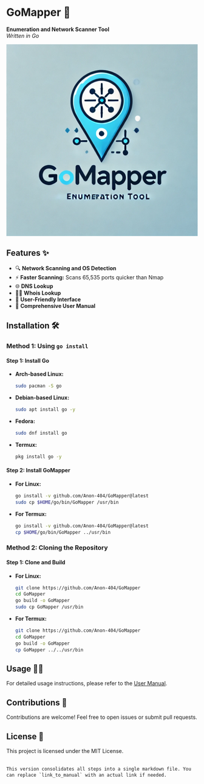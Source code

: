 
# GoMapper 🚀
**Enumeration and Network Scanner Tool**  
*Written in Go*

![GoMapper Logo](https://raw.githubusercontent.com/Anon-404/My-assets/main/GoMapper/GoMapper.jpg)

## Features ✨
- 🔍 **Network Scanning and OS Detection**
- ⚡ **Faster Scanning:** Scans 65,535 ports quicker than Nmap
- 🌐 **DNS Lookup**
- 🕵️‍♂️ **Whois Lookup**
- 🎯 **User-Friendly Interface**
- 📖 **Comprehensive User Manual**

## Installation 🛠️

### Method 1: Using `go install`

#### Step 1: Install Go
- **Arch-based Linux:**
  ```bash
  sudo pacman -S go
  ```
- **Debian-based Linux:**
  ```bash
  sudo apt install go -y
  ```
- **Fedora:**
  ```bash
  sudo dnf install go
  ```
- **Termux:**
  ```bash
  pkg install go -y
  ```

#### Step 2: Install GoMapper
- **For Linux:**
  ```bash
  go install -v github.com/Anon-404/GoMapper@latest
  sudo cp $HOME/go/bin/GoMapper /usr/bin
  ```
- **For Termux:**
  ```bash
  go install -v github.com/Anon-404/GoMapper@latest
  cp $HOME/go/bin/GoMapper ../usr/bin
  ```

### Method 2: Cloning the Repository

#### Step 1: Clone and Build
- **For Linux:**
  ```bash
  git clone https://github.com/Anon-404/GoMapper
  cd GoMapper
  go build -o GoMapper
  sudo cp GoMapper /usr/bin
  ```
- **For Termux:**
  ```bash
  git clone https://github.com/Anon-404/GoMapper
  cd GoMapper
  go build -o GoMapper
  cp GoMapper ../../usr/bin
  ```

## Usage 🧑‍💻
For detailed usage instructions, please refer to the [User Manual](link_to_manual).

## Contributions 🤝
Contributions are welcome! Feel free to open issues or submit pull requests.

## License 📜
This project is licensed under the MIT License.

```

This version consolidates all steps into a single markdown file. You can replace `link_to_manual` with an actual link if needed.
